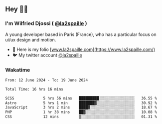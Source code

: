 ## Hey 👋🏾
### I'm Wilfried Djossi ( <a href="https://twitter.com/la2spaille/" target="_blank">@la2spaille</a> )
A young developer based in Paris (France), who has a particular focus on ui/ux design and motion.

- 🎨 Here is my folio [www.la2spaille.com](https://www.la2spaille.com/)
- 🐦 My twitter account [@la2spaille](https://twitter.com/la2spaille/)

### Wakatime
<!--START_SECTION:waka-->

```txt
From: 12 June 2024 - To: 19 June 2024

Total Time: 16 hrs 16 mins

SCSS             5 hrs 56 mins   █████████░░░░░░░░░░░░░░░░   36.55 %
Astro            5 hrs 1 min     ███████▓░░░░░░░░░░░░░░░░░   30.92 %
JavaScript       3 hrs 2 mins    ████▓░░░░░░░░░░░░░░░░░░░░   18.67 %
PHP              1 hr 38 mins    ██▓░░░░░░░░░░░░░░░░░░░░░░   10.08 %
CSS              12 mins         ▒░░░░░░░░░░░░░░░░░░░░░░░░   01.31 %
```

<!--END_SECTION:waka-->
<!--
**la2spaille/la2spaille** is a ✨ _special_ ✨ repository because its `README.md` (this file) appears on your GitHub profile.

Here are some ideas to get you started:

- 🔭 I’m currently working on ...
- 🌱 I’m currently learning ...
- 👯 I’m looking to collaborate on ...
- 🤔 I’m looking for help with ...
- 💬 Ask me about ...
- 📫 How to reach me: ...
- 😄 Pronouns: ...
- ⚡ Fun fact: ...
-->
